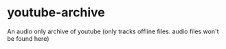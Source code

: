 # youtube-archive
An audio only archive of youtube (only tracks offline files. audio files won't be found here)
